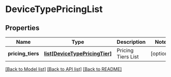 # DeviceTypePricingList

## Properties
Name | Type | Description | Notes
------------ | ------------- | ------------- | -------------
**pricing_tiers** | [**list[DeviceTypePricingTier]**](DeviceTypePricingTier.md) | Pricing Tiers List | [optional] 

[[Back to Model list]](../README.md#documentation-for-models) [[Back to API list]](../README.md#documentation-for-api-endpoints) [[Back to README]](../README.md)


